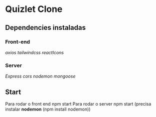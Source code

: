 # Quizlet Clone



## Dependencies instaladas
### Front-end
*axios*
*tailwindcss*
*reactIcons*
### Server
*Express*
*cors*
*nodemon*
*mongoose*


## Start 
Para rodar o front end  npm start
Para rodar o server npm start (precisa instalar **nodemon** (npm install nodemon))